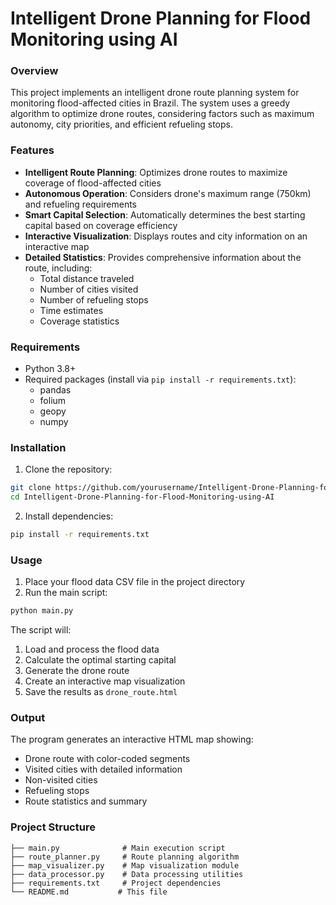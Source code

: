 # Intelligent Drone Planning for Flood Monitoring using AI

### Overview
This project implements an intelligent drone route planning system for monitoring flood-affected cities in Brazil. The system uses a greedy algorithm to optimize drone routes, considering factors such as maximum autonomy, city priorities, and efficient refueling stops.

### Features
- **Intelligent Route Planning**: Optimizes drone routes to maximize coverage of flood-affected cities
- **Autonomous Operation**: Considers drone's maximum range (750km) and refueling requirements
- **Smart Capital Selection**: Automatically determines the best starting capital based on coverage efficiency
- **Interactive Visualization**: Displays routes and city information on an interactive map
- **Detailed Statistics**: Provides comprehensive information about the route, including:
  - Total distance traveled
  - Number of cities visited
  - Number of refueling stops
  - Time estimates
  - Coverage statistics

### Requirements
- Python 3.8+
- Required packages (install via `pip install -r requirements.txt`):
  - pandas
  - folium
  - geopy
  - numpy

### Installation
1. Clone the repository:
```bash
git clone https://github.com/yourusername/Intelligent-Drone-Planning-for-Flood-Monitoring-using-AI.git
cd Intelligent-Drone-Planning-for-Flood-Monitoring-using-AI
```

2. Install dependencies:
```bash
pip install -r requirements.txt
```

### Usage
1. Place your flood data CSV file in the project directory
2. Run the main script:
```bash
python main.py
```

The script will:
1. Load and process the flood data
2. Calculate the optimal starting capital
3. Generate the drone route
4. Create an interactive map visualization
5. Save the results as `drone_route.html`

### Output
The program generates an interactive HTML map showing:
- Drone route with color-coded segments
- Visited cities with detailed information
- Non-visited cities
- Refueling stops
- Route statistics and summary

### Project Structure
```
├── main.py              # Main execution script
├── route_planner.py     # Route planning algorithm
├── map_visualizer.py    # Map visualization module
├── data_processor.py    # Data processing utilities
├── requirements.txt     # Project dependencies
└── README.md           # This file
```
